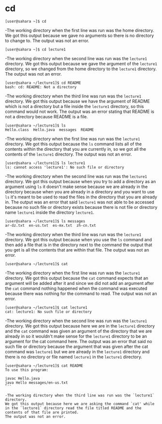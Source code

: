  # cd
```
[user@sahara ~]$ cd
```
-The working directory when the first line was run was the home directory.
We got this output because we gave no arguments so there is no directory to change to.
The output was not an error.

```
[user@sahara ~]$ cd lecture1
```
-The working directory when the second line was run was the `lecture1` directory.
We got this output because we gave the argument of the `lecture1` directory, so we changed from the home directory to the `lecture1` directory.
The output was not an error.

```
[user@sahara ~/lecture1]$ cd README
bash: cd: README: Not a directory
```

-The working directory when the third line was run was the `lecture1` directory.
We got this output because we have the argument of README which is not a directory but a file inside the `lecture1` directory, so this command would not work.
The output was an error stating that README is not a directory because README is a file.



```
[user@sahara ~/lecture1]$ ls
Hello.class  Hello.java  messages  README
```
-The working directory when the first line was run was the `lecture1` directory.
We got this output because the `ls` command lists all of the contents within the directory that you are currently in, so we got all the contents of the `lecture1` directory.
The output was not an error.

```
[user@sahara ~/lecture1]$ ls lecture1
ls: cannot access 'lecture1': No such file or directory
```
-The working directory when the second line was run was the `lecture1` directory.
We got this output because when you try to add a directory as an argument using `ls` it doesn't make sense because we are already in the directory because when you are already in a directory and you want to use `ls` it's meant to be used to read the files in the directory that you are already in.
The output was an error that said `lecture1` was not able to be accessed because no such file or directory exists because there is not file or directory name `lecture1` inside the directory `lecture1`.

```
[user@sahara ~/lecture1]$ ls messages
ar-dz.txt  en-us.txt  es-mx.txt  zh-cn.txt
```
-The working directory when the third line was run was the `lecture1` directory.
We got this output because when you use the `ls` command and then add a file that is in the directory next to the command the output that you get is all the contents that are within that file.
The output was not an error.





```
[user@sahara ~/lecture1]$ cat
```
-The working directory when the first line was run was the `lecture1` directory.
We got this output because the `cat` command expects that an argument will be added after it and since we did not add an argument after the `cat` command nothing happened when the command was executed because there was nothing for the command to read.
The output was not an error.

```
[user@sahara ~/lecture1]$ cat lecture1
cat: lecture1: No such file or directory
```

-The working directory when the second line was run was the `lecture1` directory.
We got this output because here we are in the `lecture1` directory and the `cat` command was given an argument of the directory that we are already in so it wouldn't make sense for the `lecture1` directory to be an argument for the cat command here.
The output was an error that said no such file or directory because the argument that was given after the cat command was `lecture1` but we are already in the `lecture1` directory and there is no directory or file named `lecture1` in the `lecture1` directory.

````
[user@sahara ~/lecture1]$ cat README
To use this program:

javac Hello.java
java Hello messages/en-us.txt
```         

-The working directory when the third line was run was the `lecture1` directory. 
We got this output because here we are asking the command `cat' while in the `lecture1` directory read the file titled README and the contents of that file are printed.
The output was not an error.

